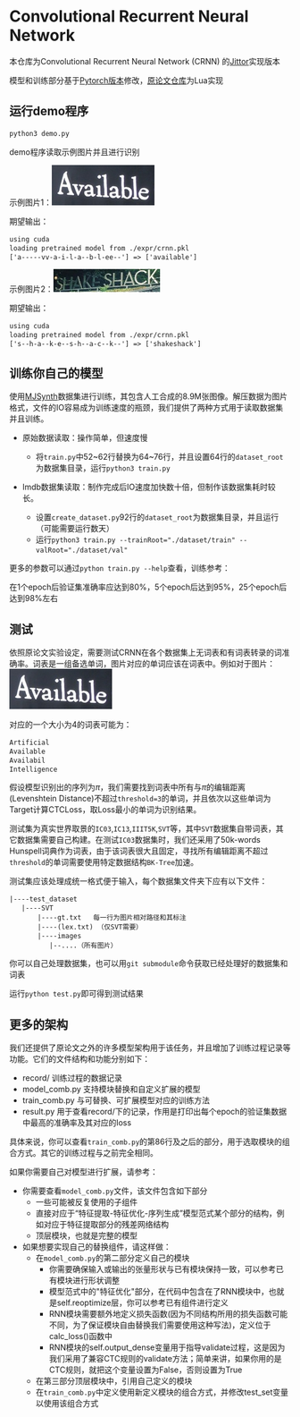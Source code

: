 Convolutional Recurrent Neural Network
======================================

本仓库为Convolutional Recurrent Neural Network (CRNN) 的[Jittor](https://cg.cs.tsinghua.edu.cn/jittor/)实现版本

模型和训练部分基于[Pytorch版本](https://github.com/meijieru/crnn.pytorch)修改，[原论文仓库](https://github.com/bgshih/crnn)为Lua实现




运行demo程序
--------
```bash
python3 demo.py 
```

demo程序读取示例图片并且进行识别



示例图片1：![demo-1](images/demo.png)

期望输出：

```
using cuda
loading pretrained model from ./expr/crnn.pkl
['a-----vv-a-i-l-a--b-l-ee--'] => ['available']       
```



示例图片2：![demo-2](images/demo2.jpg)

期望输出：

```
using cuda
loading pretrained model from ./expr/crnn.pkl
['s--h-a--k-e--s-h--a-c--k--'] => ['shakeshack']   
```



训练你自己的模型
-----------------

使用[MJSynth](https://thor.robots.ox.ac.uk/~vgg/data/text/mjsynth.tar.gz)数据集进行训练，其包含人工合成的8.9M张图像。解压数据为图片格式，文件的IO容易成为训练速度的瓶颈，我们提供了两种方式用于读取数据集并且训练。



* 原始数据读取：操作简单，但速度慢

  * 将`train.py`中52~62行替换为64~76行，并且设置64行的`dataset_root`为数据集目录，运行`python3 train.py`
* lmdb数据集读取：制作完成后IO速度加快数十倍，但制作该数据集耗时较长。
  * 设置`create_dataset.py`92行的`dataset_root`为数据集目录，并且运行（可能需要运行数天）
  * 运行`python3 train.py --trainRoot="./dataset/train" --valRoot="./dataset/val"`  



更多的参数可以通过`python train.py --help`查看，训练参考：

在1个epoch后验证集准确率应达到80%，5个epoch后达到95%，25个epoch后达到98%左右



## 测试

依照原论文实验设定，需要测试CRNN在各个数据集上无词表和有词表转录的词准确率。词表是一组备选单词，图片对应的单词应该在词表中。例如对于图片：![demo-1](./images/demo.png)

对应的一个大小为4的词表可能为：

```
Artificial
Available
Availabil
Intelligence
```

假设模型识别出的序列为$\pi$，我们需要找到词表中所有与$\pi$的编辑距离(Levenshtein Distance)不超过`threshold=3`的单词，并且依次以这些单词为Target计算CTCLoss，取Loss最小的单词为识别结果。

测试集为真实世界取景的`IC03`,`IC13`,`IIIT5K`,`SVT`等，其中`SVT`数据集自带词表，其它数据集需要自己构建。在测试`IC03`数据集时，我们还采用了50k-words Hunspell词典作为词表，由于该词表很大且固定，寻找所有编辑距离不超过`threshold`的单词需要使用特定数据结构`BK-Tree`加速。

测试集应该处理成统一格式便于输入，每个数据集文件夹下应有以下文件：

```
|----test_dataset
   |----SVT
       |----gt.txt   每一行为图片相对路径和其标注
       |----(lex.txt) （仅SVT需要）
       |----images
          |--....（所有图片）
```

你可以自己处理数据集，也可以用`git submodule`命令获取已经处理好的数据集和词表

运行`python test.py`即可得到测试结果



## 更多的架构

我们还提供了原论文之外的许多模型架构用于该任务，并且增加了训练过程记录等功能。它们的文件结构和功能分别如下：

- record/ 训练过程的数据记录
- model_comb.py 支持模块替换和自定义扩展的模型
- train_comb.py 与可替换、可扩展模型对应的训练方法
- result.py 用于查看record/下的记录，作用是打印出每个epoch的验证集数据中最高的准确率及其对应的loss



具体来说，你可以查看`train_comb.py`的第86行及之后的部分，用于选取模块的组合方式。其它的训练过程与之前完全相同。



如果你需要自己对模型进行扩展，请参考：

- 你需要查看`model_comb.py`文件，该文件包含如下部分
  - 一些可能被反复使用的子组件
  - 直接对应于“特征提取-特征优化-序列生成”模型范式某个部分的结构，例如对应于特征提取部分的残差网络结构
  - 顶层模块，也就是完整的模型
- 如果想要实现自己的替换组件，请这样做：
  - 在`model_comb.py`的第二部分定义自己的模块
    - 你需要确保输入或输出的张量形状与已有模块保持一致，可以参考已有模块进行形状调整
    - 模型范式中的"特征优化"部分，在代码中包含在了RNN模块中，也就是self.reoptimize层，你可以参考已有组件进行定义
    - RNN模块需要额外地定义损失函数(因为不同结构所用的损失函数可能不同，为了保证模块自由替换我们需要使用这种写法)，定义位于calc_loss()函数中
    - RNN模块的self.output_dense变量用于指导validate过程，这是因为我们采用了兼容CTC规则的validate方法；简单来讲，如果你用的是CTC规则，就把这个变量设置为False，否则设置为True
  - 在第三部分顶层模块中，引用自己定义的模块
  - 在`train_comb.py`中定义使用新定义模块的组合方式，并修改test_set变量以使用该组合方式
